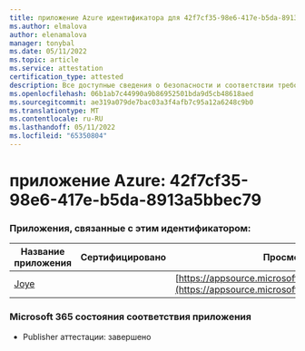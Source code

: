 ```yaml
---
title: приложение Azure идентификатора для 42f7cf35-98e6-417e-b5da-8913a5bbec79
ms.author: elmalova
author: elenamalova
manager: tonybal
ms.date: 05/11/2022
ms.topic: article
ms.service: attestation
certification_type: attested
description: Все доступные сведения о безопасности и соответствии требованиям для 42f7cf35-98e6-417e-b5da-8913a5bbec79.
ms.openlocfilehash: 06b1ab7c44990a9b86952501bda9d5cb48618aed
ms.sourcegitcommit: ae319a079de7bac03a3f4afb7c95a12a6248c9b0
ms.translationtype: MT
ms.contentlocale: ru-RU
ms.lasthandoff: 05/11/2022
ms.locfileid: "65350804"
---
```

# <a name="azure-app-id-42f7cf35-98e6-417e-b5da-8913a5bbec79"></a>приложение Azure: 42f7cf35-98e6-417e-b5da-8913a5bbec79


### <a name="apps-associated-with-this-id"></a>Приложения, связанные с этим идентификатором:
| **Название приложения** | **Сертифицировано** | **Просмотр в AppSource** |
|--------------|---------------|-----------------------|
| [Joye](../forward/WA200003413.md) |  | [https://appsource.microsoft.com/product/office/WA200003413](https://appsource.microsoft.com/product/office/WA200003413) |

### <a name="microsoft-365-app-compliance-status"></a>Microsoft 365 состояния соответствия приложения
- Publisher аттестации: завершено
